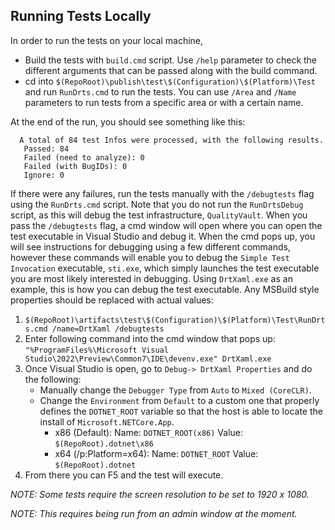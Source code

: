 
## Running Tests Locally

In order to run the tests on your local machine,

- Build the tests with `build.cmd` script. Use `/help` parameter to check the different arguments that can be passed along with the build command.
- cd into `$(RepoRoot)\publish\test\$(Configuration)\$(Platform)\Test` and run `RunDrts.cmd` to run the tests. You can use `/Area` and `/Name` parameters to run tests from a specific area or with a certain name.

At the end of the run, you should see something like this:

```
  A total of 84 test Infos were processed, with the following results.
   Passed: 84
   Failed (need to analyze): 0
   Failed (with BugIDs): 0
   Ignore: 0

```

If there were any failures, run the tests manually with the `/debugtests` flag using the `RunDrts.cmd` script. Note that you do not run the `RunDrtsDebug` script, as this will debug the test infrastructure, `QualityVault`. When you pass the `/debugtests` flag, a cmd window will open where you can open the test executable in Visual Studio and debug it. When the cmd pops up, you will see instructions for debugging using a few different commands, however these commands will enable you to debug the `Simple Test Invocation` executable, `sti.exe`, which simply launches the test executable you are most likely interested in debugging. Using `DrtXaml.exe` as an example, this is how you can debug the test executable. Any MSBuild style properties should be replaced with actual values:

1. `$(RepoRoot)\artifacts\test\$(Configuration)\$(Platform)\Test\RunDrts.cmd /name=DrtXaml /debugtests`
2. Enter following command into the cmd window that pops up:
`"%ProgramFiles%\Microsoft Visual Studio\2022\Preview\Common7\IDE\devenv.exe" DrtXaml.exe`
1. Once Visual Studio is open, go to `Debug-> DrtXaml Properties` and do the following:
    - Manually change the `Debugger Type` from `Auto` to `Mixed (CoreCLR)`.
    - Change the `Environment` from `Default` to a custom one that properly defines the `DOTNET_ROOT` variable so that the host is able to locate the install of `Microsoft.NETCore.App`.
      - x86 (Default): Name: `DOTNET_ROOT(x86)` Value: `$(RepoRoot).dotnet\x86`
      - x64 (/p:Platform=x64): Name: `DOTNET_ROOT` Value: `$(RepoRoot).dotnet` 
2. From there you can F5 and the test will execute.

*NOTE: Some tests require the screen resolution to be set to 1920 x 1080.*

*NOTE: This requires being run from an admin window at the moment.*